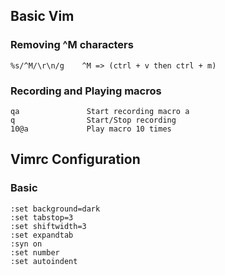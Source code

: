 Basic Vim
---

### Removing ^M characters
	%s/^M/\r\n/g	^M => (ctrl + v then ctrl + m)

### Recording and Playing macros
    qa               Start recording macro a
    q				 Start/Stop recording
    10@a			 Play macro 10 times

Vimrc Configuration
---
### Basic
	:set background=dark
	:set tabstop=3
	:set shiftwidth=3
	:set expandtab
	:syn on
	:set number
	:set autoindent
    
